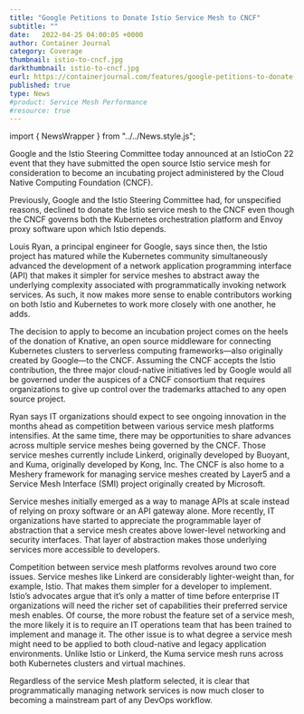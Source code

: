 ```yaml
---
title: "Google Petitions to Donate Istio Service Mesh to CNCF"
subtitle: ""
date:   2022-04-25 04:00:05 +0000
author: Container Journal
category: Coverage
thumbnail: istio-to-cncf.jpg
darkthumbnail: istio-to-cncf.jpg
eurl: https://containerjournal.com/features/google-petitions-to-donate-istio-service-mesh-to-cncf/
published: true
type: News
#product: Service Mesh Performance
#resource: true
---
```


import { NewsWrapper } from "../../News.style.js";

<NewsWrapper>

Google and the Istio Steering Committee today announced at an IstioCon 22 event that they have submitted the open source Istio service mesh for consideration to become an incubating project administered by the Cloud Native Computing Foundation (CNCF).

Previously, Google and the Istio Steering Committee had, for unspecified reasons, declined to donate the Istio service mesh to the CNCF even though the CNCF governs both the Kubernetes orchestration platform and Envoy proxy software upon which Istio depends.

Louis Ryan, a principal engineer for Google, says since then, the Istio project has matured while the Kubernetes community simultaneously advanced the development of a network application programming interface (API) that makes it simpler for service meshes to abstract away the underlying complexity associated with programmatically invoking network services. As such, it now makes more sense to enable contributors working on both Istio and Kubernetes to work more closely with one another, he adds.

The decision to apply to become an incubation project comes on the heels of the donation of Knative, an open source middleware for connecting Kubernetes clusters to serverless computing frameworks—also originally created by Google—to the CNCF. Assuming the CNCF accepts the Istio contribution, the three major cloud-native initiatives led by Google would all be governed under the auspices of a CNCF consortium that requires organizations to give up control over the trademarks attached to any open source project.

Ryan says IT organizations should expect to see ongoing innovation in the months ahead as competition between various service mesh platforms intensifies. At the same time, there may be opportunities to share advances across multiple service meshes being governed by the CNCF. Those service meshes currently include Linkerd, originally developed by Buoyant, and Kuma, originally developed by Kong, Inc. The CNCF is also home to a Meshery framework for managing service meshes created by Layer5 and a Service Mesh Interface (SMI) project originally created by Microsoft.

Service meshes initially emerged as a way to manage APIs at scale instead of relying on proxy software or an API gateway alone. More recently, IT organizations have started to appreciate the programmable layer of abstraction that a service mesh creates above lower-level networking and security interfaces. That layer of abstraction makes those underlying services more accessible to developers.

Competition between service mesh platforms revolves around two core issues. Service meshes like Linkerd are considerably lighter-weight than, for example, Istio. That makes them simpler for a developer to implement. Istio’s advocates argue that it’s only a matter of time before enterprise IT organizations will need the richer set of capabilities their preferred service mesh enables. Of course, the more robust the feature set of a service mesh, the more likely it is to require an IT operations team that has been trained to implement and manage it. The other issue is to what degree a service mesh might need to be applied to both cloud-native and legacy application environments. Unlike Istio or Linkerd, the Kuma service mesh runs across both Kubernetes clusters and virtual machines.

Regardless of the service Mesh platform selected, it is clear that programmatically managing network services is now much closer to becoming a mainstream part of any DevOps workflow.
</NewsWrapper>